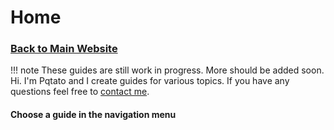 # Home
### [Back to Main Website](//pqtato.pw)
!!! note
    These guides are still work in progress. More should be added soon.
Hi. I'm Pqtato and I create guides for various topics. If you have any questions feel free to [contact me](//pqtato.pw/contactme).
#### Choose a guide in the navigation menu
